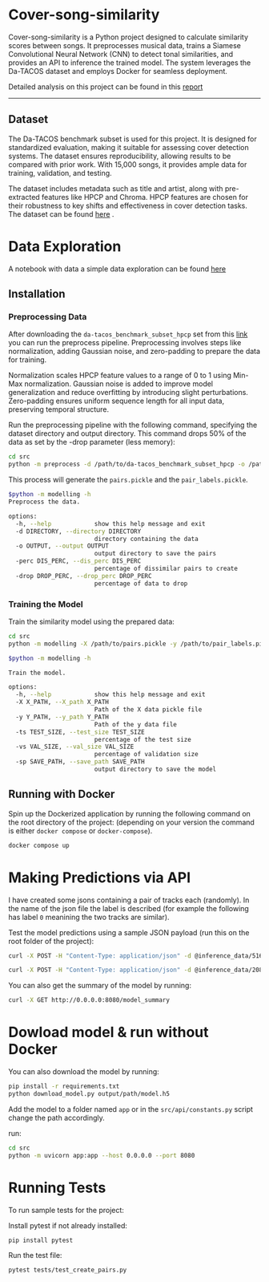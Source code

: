 # Cover-song-similarity

Cover-song-similarity is a Python project designed to calculate similarity scores between songs. It preprocesses musical data, trains a Siamese Convolutional Neural Network (CNN) to detect tonal similarities, and provides an API to inference the trained model. The system leverages the Da-TACOS dataset and employs Docker for seamless deployment.

Detailed analysis on this project can be found in this [report](Cover_Similarity_Aidinis.pdf)

---

## Dataset
The Da-TACOS benchmark subset is used for this project. It is designed for standardized evaluation, making it suitable for assessing cover detection systems. The dataset ensures reproducibility, allowing results to be compared with prior work. With 15,000 songs, it provides ample data for training, validation, and testing.

The dataset includes metadata such as title and artist, along with pre-extracted features like HPCP and Chroma. HPCP features are chosen for their robustness to key shifts and effectiveness in cover detection tasks. The dataset can be found [here](https://github.com/MTG/da-tacos)
.

# Data Exploration
A notebook with data a simple data exploration can be found [here](notebooks/data_exploration.ipynb)

## Installation

### Preprocessing Data

After downloading the `da-tacos_benchmark_subset_hpcp` set from this [link](https://drive.google.com/drive/folders/1GfFF_Kan_Qe69MF15i3-_LqE4wn3XNsb)
you can run the preprocess pipeline.
Preprocessing involves steps like normalization, adding Gaussian noise, and zero-padding to prepare the data for training.

Normalization scales HPCP feature values to a range of 0 to 1 using Min-Max normalization. Gaussian noise is added to improve model generalization and reduce overfitting by introducing slight perturbations. Zero-padding ensures uniform sequence length for all input data, preserving temporal structure.

Run the preprocessing pipeline with the following command, specifying the dataset directory and output directory. This command drops 50% of the data as set by the -drop parameter (less memory):
```bash
cd src
python -m preprocess -d /path/to/da-tacos_benchmark_subset_hpcp -o /path/to/data_folder -drop 0.5
```
This process will generate the `pairs.pickle` and the `pair_labels.pickle`.

```bash
$python -m modelling -h
Preprocess the data.

options:
  -h, --help            show this help message and exit
  -d DIRECTORY, --directory DIRECTORY
                        directory containing the data
  -o OUTPUT, --output OUTPUT
                        output directory to save the pairs
  -perc DIS_PERC, --dis_perc DIS_PERC
                        percentage of dissimilar pairs to create
  -drop DROP_PERC, --drop_perc DROP_PERC
                        percentage of data to drop
```

### Training the Model
Train the similarity model using the prepared data:

```bash
cd src
python -m modelling -X /path/to/pairs.pickle -y /path/to/pair_labels.pickle -sp model.h5
```

```bash
$python -m modelling -h 

Train the model.

options:
  -h, --help            show this help message and exit
  -X X_PATH, --X_path X_PATH
                        Path of the X data pickle file
  -y Y_PATH, --y_path Y_PATH
                        Path of the y data file
  -ts TEST_SIZE, --test_size TEST_SIZE
                        percentage of the test size
  -vs VAL_SIZE, --val_size VAL_SIZE
                        percentage of validation size
  -sp SAVE_PATH, --save_path SAVE_PATH
                        output directory to save the model
```


## Running with Docker
Spin up the Dockerized application by running the following command on the root directory of the project:
(depending on your version the command is either `docker compose` or `docker-compose`).
```bash
docker compose up
```

# Making Predictions via API
I have created some jsons containing a pair of tracks each (randomly). In the name of the json file the label is described (for example the following has label `0` meanining the two tracks are similar).

Test the model predictions using a sample JSON payload (run this on the root folder of the project):

```bash
curl -X POST -H "Content-Type: application/json" -d @inference_data/516_arrays_data_lbl_0.json http://0.0.0.0:8080/inference

curl -X POST -H "Content-Type: application/json" -d @inference_data/2080_arrays_data_lbl_1.json http://0.0.0.0:8080/inference
```

You can also get the summary of the model by running:

```bash
curl -X GET http://0.0.0.0:8080/model_summary
```

# Dowload model & run without Docker
You can also download the model by running:
```bash
pip install -r requirements.txt
python download_model.py output/path/model.h5
```

Add the model to a folder named `app` or in the `src/api/constants.py` script change the path accordingly.

run:
```bash
cd src
python -m uvicorn app:app --host 0.0.0.0 --port 8080 
```
# Running Tests
To run sample tests for the project:


Install pytest if not already installed:
```bash
pip install pytest
```

Run the test file:
```bash
pytest tests/test_create_pairs.py
```